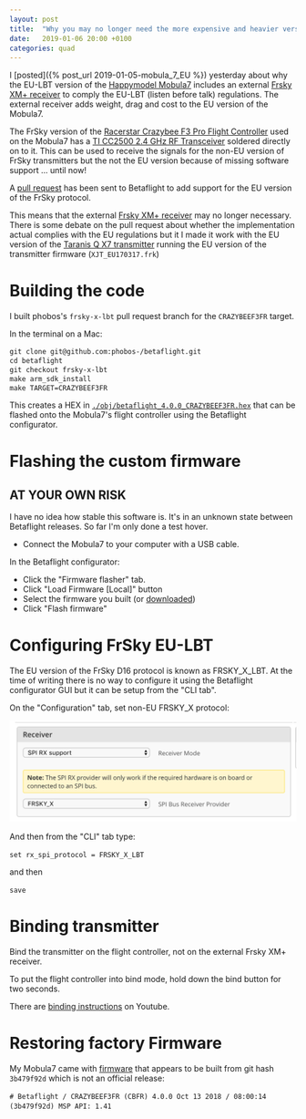 ```yaml
---
layout: post
title:  "Why you may no longer need the more expensive and heavier version of the Mobula7 in the EU"
date:   2019-01-06 20:00 +0100
categories: quad
---
```


I [posted]({% post_url 2019-01-05-mobula_7_EU %}) yesterday about why the EU-LBT version of the [Happymodel Mobula7](
https://www.banggood.com/Happymodel-Mobula7-75mm-Crazybee-F3-Pro-OSD-2S-Whoop-FPV-Racing-Drone-w-700TVL-Camera-BNF-p-1357971.html?p=YC161419238657201802) includes an external [Frsky XM+ receiver]( https://www.banggood.com/Frsky-XM-Micro-D16-SBUS-Full-Range-Receiver-Up-to-16CH-p-1110020.html?p=YC161419238657201802) to comply the EU-LBT (listen before talk) regulations. The external receiver adds weight, drag and cost to the EU version of the Mobula7.

The FrSky version of the [Racerstar Crazybee F3 Pro Flight Controller](https://www.banggood.com/Racerstar-Crazybee-F3-Pro-Flight-Controller-Mobula7-5A-1-2S-Compatible-Flysky-or-Frsky-or-DSMX-Receiver-p-1361634.html?p=YC161419238657201802) used on the Mobula7 has a [TI CC2500 2.4 GHz RF Transceiver](http://www.ti.com/product/CC2500) soldered directly on to it. This can be used to receive the signals for the non-EU version of FrSky transmitters but the not the EU version because of missing software support ... until now!

A [pull request](https://github.com/betaflight/betaflight/pull/7339) has been sent to Betaflight to add support for the EU version of the FrSky protocol.

This means that the external [Frsky XM+ receiver]( https://www.banggood.com/Frsky-XM-Micro-D16-SBUS-Full-Range-Receiver-Up-to-16CH-p-1110020.html?p=YC161419238657201802) may no longer necessary. There is some debate on the pull request about whether the implementation actual complies with the EU regulations but it I made it work with the EU version of the [Taranis Q X7 transmitter](https://www.banggood.com/no/FrSky-ACCST-Taranis-Q-X7-2_4GHz-16CH-Transmitter-White-Black-p-1112717.html?p=YC161419238657201802) running the EU version of the transmitter firmware (`XJT_EU170317.frk`)

# Building the code
I built phobos's `frsky-x-lbt` pull request branch for the `CRAZYBEEF3FR` target.

In the terminal on a Mac:
```
git clone git@github.com:phobos-/betaflight.git
cd betaflight
git checkout frsky-x-lbt
make arm_sdk_install
make TARGET=CRAZYBEEF3FR
```

This creates a HEX in  [`./obj/betaflight_4.0.0_CRAZYBEEF3FR.hex`](/assets/binary/betaflight_4.0.0_CRAZYBEEF3FR.hex) that can be flashed onto the Mobula7's flight controller using the Betaflight configurator.

# Flashing the custom firmware

## AT YOUR OWN RISK

I have no idea how stable this software is. It's in an unknown state between Betaflight releases. So far I'm only done a test hover.

* Connect the Mobula7 to your computer with a USB cable.

In the Betaflight configurator:

* Click the "Firmware flasher" tab.
* Click "Load Firmware [Local]" button
* Select the firmware you built (or [downloaded](/assets/binary/betaflight_4.0.0_CRAZYBEEF3FR.hex))
* Click "Flash firmware"

# Configuring FrSky EU-LBT
The EU version of the FrSky D16 protocol is known as FRSKY_X_LBT. At the time of writing there is no way to configure it using the Betaflight configurator GUI but it can be setup from the "CLI tab".

On the "Configuration" tab, set non-EU FRSKY_X protocol:

![FRSKY_X](/assets/images/mobula7_EU/SPI_FRSKY_X.png)

And then from the "CLI" tab type:

`set rx_spi_protocol = FRSKY_X_LBT`

and then

`save`

# Binding transmitter

Bind the transmitter on the flight controller, not on the external Frsky XM+ receiver.

To put the flight controller into bind mode, hold down the bind button for two seconds.

There are [binding instructions](https://www.youtube.com/watch?v=z7lHumHW0UE) on Youtube.

# Restoring factory Firmware

My Mobula7 came with [firmware](http://www.happymodel.cn/index.php/2018/12/28/betaflight-4-0-customized-firmware-for-mobula7/) that appears to be built from git hash `3b479f92d` which is not an official release:

`# Betaflight / CRAZYBEEF3FR (CBFR) 4.0.0 Oct 13 2018 / 08:00:14 (3b479f92d) MSP API: 1.41`
